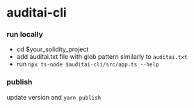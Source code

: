 # auditai-cli

### run locally

- cd $your_solidity_project
- add auditai.txt file with glob pattern similarly to `auditai.txt`
- run `npx ts-node $auditai-cli/src/app.ts --help`

### publish
update version and
`yarn publish`

